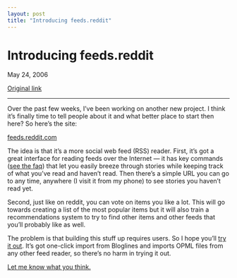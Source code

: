 ```yaml
---
layout: post
title: "Introducing feeds.reddit"
---
```

Introducing feeds.reddit
========================

May 24, 2006

[Original link](http://www.aaronsw.com/weblog/feedit)

* * * * *

Over the past few weeks, I’ve been working on another new project. I
think it’s finally time to tell people about it and what better place to
start then here? So here’s the site:

[feeds.reddit.com](http://feeds.reddit.com/)

The idea is that it’s a more social web feed (RSS) reader. First, it’s
got a great interface for reading feeds over the Internet — it has key
commands ([see the faq](http://feeds.reddit.com/faq)) that let you
easily breeze through stories while keeping track of what you’ve read
and haven’t read. Then there’s a simple URL you can go to any time,
anywhere (I visit it from my phone) to see stories you haven’t read yet.

Second, just like on reddit, you can vote on items you like a lot. This
will go towards creating a list of the most popular items but it will
also train a recommendations system to try to find other items and other
feeds that you’ll probably like as well.

The problem is that building this stuff up requires users. So I hope
you’ll [try it out](http://feeds.reddit.com/). It’s got one-click import
from Bloglines and imports OPML files from any other feed reader, so
there’s no harm in trying it out.

[Let me know what you think.](http://feeds.reddit.com/feedback)
